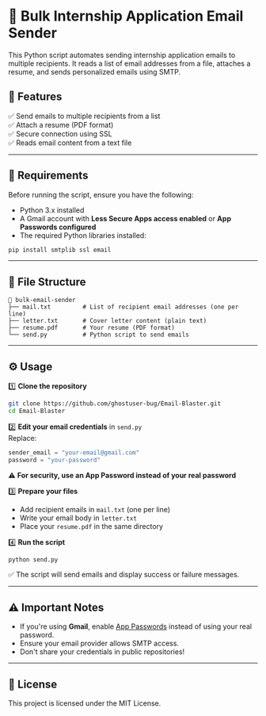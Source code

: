 # 📧 Bulk Internship Application Email Sender  

This Python script automates sending internship application emails to multiple recipients. It reads a list of email addresses from a file, attaches a resume, and sends personalized emails using SMTP.  

## 🚀 Features  
✅ Send emails to multiple recipients from a list  
✅ Attach a resume (PDF format)  
✅ Secure connection using SSL  
✅ Reads email content from a text file  

---

## 📜 Requirements  

Before running the script, ensure you have the following:  

- Python 3.x installed  
- A Gmail account with **Less Secure Apps access enabled** or **App Passwords configured**  
- The required Python libraries installed:  

```sh
pip install smtplib ssl email
```

---

## 📂 File Structure  

```
📂 bulk-email-sender  
├── mail.txt         # List of recipient email addresses (one per line)  
├── letter.txt       # Cover letter content (plain text)  
├── resume.pdf       # Your resume (PDF format)  
└── send.py          # Python script to send emails  
```

---

## ⚙️ Usage  

1️⃣ **Clone the repository**  
```sh
git clone https://github.com/ghostuser-bug/Email-Blaster.git
cd Email-Blaster
```

2️⃣ **Edit your email credentials** in `send.py`  
Replace:  
```python
sender_email = "your-email@gmail.com"
password = "your-password"
```
⚠ **For security, use an App Password instead of your real password**  

3️⃣ **Prepare your files**  
- Add recipient emails in `mail.txt` (one per line)  
- Write your email body in `letter.txt`  
- Place your `resume.pdf` in the same directory  

4️⃣ **Run the script**  
```sh
python send.py
```

✅ The script will send emails and display success or failure messages.  

---

## ⚠ Important Notes  
- If you're using **Gmail**, enable [App Passwords](https://myaccount.google.com/apppasswords) instead of using your real password.  
- Ensure your email provider allows SMTP access.  
- Don't share your credentials in public repositories!  

---

## 📜 License  
This project is licensed under the MIT License.  
